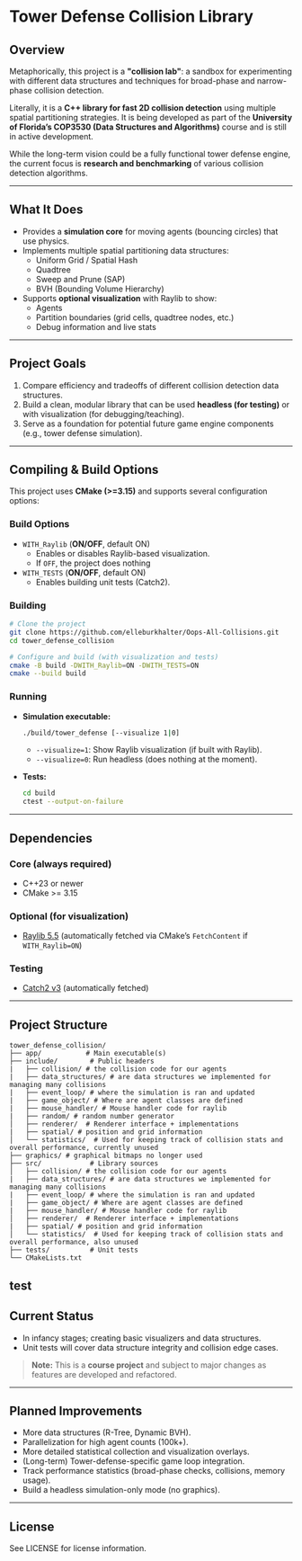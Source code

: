 # **Tower Defense Collision Library**

## **Overview**

Metaphorically, this project is a **"collision lab"**: a sandbox for experimenting with different data structures and techniques for broad-phase and narrow-phase collision detection.  

Literally, it is a **C++ library for fast 2D collision detection** using multiple spatial partitioning strategies. It is being developed as part of the **University of Florida’s COP3530 (Data Structures and Algorithms)** course and is still in active development.  

While the long-term vision could be a fully functional tower defense engine, the current focus is **research and benchmarking** of various collision detection algorithms.

---

## **What It Does**

- Provides a **simulation core** for moving agents (bouncing circles) that use physics.
- Implements multiple spatial partitioning data structures:
  - Uniform Grid / Spatial Hash
  - Quadtree
  - Sweep and Prune (SAP)
  - BVH (Bounding Volume Hierarchy)
- Supports **optional visualization** with Raylib to show:
  - Agents
  - Partition boundaries (grid cells, quadtree nodes, etc.)
  - Debug information and live stats

---

## **Project Goals**
1. Compare efficiency and tradeoffs of different collision detection data structures.
2. Build a clean, modular library that can be used **headless (for testing)** or with visualization (for debugging/teaching).
3. Serve as a foundation for potential future game engine components (e.g., tower defense simulation).

---

## **Compiling & Build Options**

This project uses **CMake (>=3.15)** and supports several configuration options:

### **Build Options**
- `WITH_Raylib` (**ON/OFF**, default ON)  
  - Enables or disables Raylib-based visualization.  
  - If `OFF`, the project does nothing
- `WITH_TESTS` (**ON/OFF**, default ON)  
  - Enables building unit tests (Catch2).

### **Building**
```bash
# Clone the project
git clone https://github.com/elleburkhalter/Oops-All-Collisions.git
cd tower_defense_collision

# Configure and build (with visualization and tests)
cmake -B build -DWITH_Raylib=ON -DWITH_TESTS=ON
cmake --build build
```

### **Running**
- **Simulation executable:**
  ```bash
  ./build/tower_defense [--visualize 1|0]
  ```
  - `--visualize=1`: Show Raylib visualization (if built with Raylib).  
  - `--visualize=0`: Run headless (does nothing at the moment).

- **Tests:**
  ```bash
  cd build
  ctest --output-on-failure
  ```

---

## **Dependencies**

### **Core (always required)**
- C++23 or newer
- CMake >= 3.15

### **Optional (for visualization)**
- [Raylib 5.5](https://github.com/raysan5/raylib) (automatically fetched via CMake’s `FetchContent` if `WITH_Raylib=ON`)

### **Testing**
- [Catch2 v3](https://github.com/catchorg/Catch2) (automatically fetched)

---

## **Project Structure**

```
tower_defense_collision/
├── app/           # Main executable(s)
├── include/        # Public headers
|   ├── collision/ # the collision code for our agents
|   ├── data_structures/ # are data structures we implemented for managing many collisions 
|   ├── event_loop/ # where the simulation is ran and updated
|   ├── game_object/ # Where are agent classes are defined
|   ├── mouse_handler/ # Mouse handler code for raylib
|   ├── random/ # random number generator
│   ├── renderer/  # Renderer interface + implementations
|   ├── spatial/ # position and grid information
│   └── statistics/  # Used for keeping track of collision stats and overall performance, currently unused
├── graphics/ # graphical bitmaps no longer used
├── src/            # Library sources
│   ├── collision/ # the collision code for our agents
|   ├── data_structures/ # are data structures we implemented for managing many collisions 
|   ├── event_loop/ # where the simulation is ran and updated
|   ├── game_object/ # Where are agent classes are defined
|   ├── mouse_handler/ # Mouse handler code for raylib
│   ├── renderer/  # Renderer interface + implementations
|   ├── spatial/ # position and grid information
│   └── statistics/  # Used for keeping track of collision stats and overall performance, also unused
├── tests/          # Unit tests
└── CMakeLists.txt
```
test
---

## **Current Status**
- In infancy stages; creating basic visualizers and data structures.
- Unit tests will cover data structure integrity and collision edge cases.

> **Note:** This is a **course project** and subject to major changes as features are developed and refactored.

---

## **Planned Improvements**
- More data structures (R-Tree, Dynamic BVH).
- Parallelization for high agent counts (100k+).
- More detailed statistical collection and visualization overlays.
- (Long-term) Tower-defense-specific game loop integration.
- Track performance statistics (broad-phase checks, collisions, memory usage).
- Build a headless simulation-only mode (no graphics).
---

## **License**
See LICENSE for license information.
